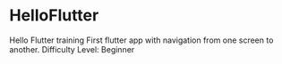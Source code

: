 # HelloFlutter
Hello Flutter training
First flutter app with navigation from one screen to another.
Difficulty Level: Beginner
